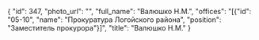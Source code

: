 {
    "id": 347,
    "photo_url": "",
    "full_name": "Валюшко Н.М.",
    "offices": "[{\"id\": \"05-10\", \"name\": \"Прокуратура Логойского района\", \"position\": \"Заместитель прокурора\"}]",
    "title": "Валюшко Н.М."
}